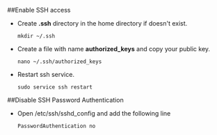 ##Enable SSH access

* Create **.ssh** directory in the home directory if doesn't exist.

    ```
    mkdir ~/.ssh
    ```
* Create a file with name **authorized\_keys** and copy your public key.

    ```
    nano ~/.ssh/authorized_keys
    ```
* Restart ssh service.

    ```
    sudo service ssh restart
    ```


>
>
>
>
>
>
##Disable SSH Password Authentication

* Open /etc/ssh/sshd_config and add the following line

    ```
    PasswordAuthentication no
    ```
